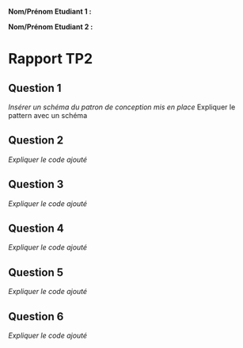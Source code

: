 **Nom/Prénom Etudiant 1 :**

**Nom/Prénom Etudiant 2 :**

# Rapport TP2

## Question 1
*Insérer un schéma du patron de conception mis en place*
Expliquer le pattern avec un schéma

## Question 2
*Expliquer le code ajouté*

## Question 3
*Expliquer le code ajouté*

## Question 4
*Expliquer le code ajouté*

## Question 5
*Expliquer le code ajouté*

## Question 6
*Expliquer le code ajouté*